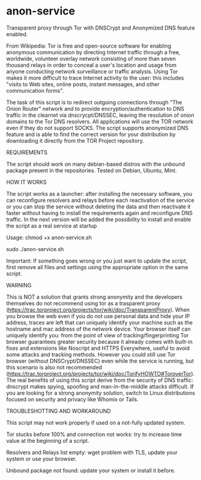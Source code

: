 # anon-service
Transparent proxy through Tor with DNSCrypt and Anonymized DNS feature enabled.

From Wikipedia: Tor is free and open-source software for enabling anonymous
communication by directing Internet traffic through a free, worldwide, volunteer
overlay network consisting of more than seven thousand relays in order to 
conceal a user's location and usage from anyone conducting network surveillance
or traffic analysis. Using Tor makes it more difficult to trace Internet
activity to the user: this includes "visits to Web sites, online posts, instant 
messages, and other communication forms".

The task of this script is to redirect outgoing connections through "The Onion 
Router" network and to provide encryption/authentication to DNS traffic in the 
clearnet via dnscrycpt/DNSSEC, leaving the resolution of onion domains to the 
Tor DNS resolvers.
All applications will use the TOR network even if they do not support SOCKS.
The script supports anonymized DNS feature and is able to find the correct 
version for your distribution by downloading it directly from the TOR Project 
repository.




REQUIREMENTS

The script should work on many debian-based distros with the unbound package 
present in the repositories. Tested on Debian, Ubuntu, Mint.



HOW IT WORKS

The script works as a launcher: after installing the necessary software, you can 
reconfigure resolvers and relays before each reactivation of the service or you can
stop the service without deleting the data and then reactivate it faster without 
having to install the requirements again and reconfigure DNS traffic.
In the next version will be added the possibility to install and enable the script 
as a real service at startup

Usage:
chmod +x anon-service.sh

sudo ./anon-service.sh

Important: 
If something goes wrong or you just want to update the script, first remove all
files and settings using the appropriate option in the same script.


WARNING

This is NOT a solution that grants strong anonymity and the developers themselves 
do not recommend using tor as a trasparent proxy
(https://trac.torproject.org/projects/tor/wiki/doc/TransparentProxy).
When you browse the web even if you do not use personal data and hide your IP address,
traces are left that can uniquely identify your machine such as the hostname and mac 
address of the network device. Your browser itself can uniquely identify you: from 
the point of view of tracking/fingerprinting Tor browser guarantees greater security 
because it already comes with built-in fixes and extensions like Noscript and HTTPS 
Everywhere, useful to avoid some attacks and tracking methods.
However you could still use Tor browser (without DNSCrypt/DNSSEC) even while the
service is running, but this scenario is also not recommended
(https://trac.torproject.org/projects/tor/wiki/doc/TorifyHOWTO#ToroverTor).
The real benefits of using this script derive from the security of DNS traffic: 
dnscrypt makes spying, spoofing and man-in-the-middle attacks difficult.
If you are looking for a strong anonymity solution, switch to Linux distributions 
focused on security and privacy like Whomix or Tails.



TROUBLESHOTTING AND WORKAROUND

This script may not work properly if used on a not-fully updated system.

Tor stucks before 100% and connection not works: try to increase time value 
at the beginning of a script.

Resolvers and Relays list empty: wget problem with TLS, update your system or use
your browser.

Unbound package not found: update your system or install it before.

